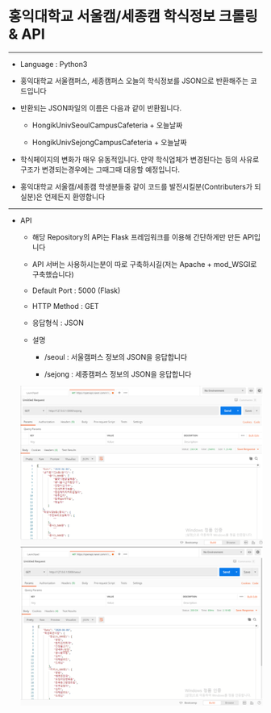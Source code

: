 홍익대학교 서울캠/세종캠 학식정보 크롤링 & API
===
***
- Language : Python3

- 홍익대학교 서울캠퍼스, 세종캠퍼스 오늘의 학식정보를 JSON으로 반환해주는 코드입니다

- 반환되는 JSON파일의 이름은 다음과 같이 반환됩니다.

    - HongikUnivSeoulCampusCafeteria + 오늘날짜

    - HongikUnivSejongCampusCafeteria + 오늘날짜

- 학식페이지의 변화가 매우 유동적입니다. 만약  학식업체가 변경된다는 등의 사유로 구조가 변경되는경우에는 그때그때 대응할 예정입니다.

- 홍익대학교 서울캠/세종캠 학생분들중 같이 코드를 발전시킬분(Contributers가 되실분)은 언제든지 환영합니다
***
- API 

    - 해당 Repository의 API는 Flask 프레임워크를 이용해 간단하게만 만든 API입니다
    
    - API 서버는 사용하시는분이 따로 구축하시길(저는 Apache + mod_WSGI로 구축했습니다)
    
    - Default Port : 5000 (Flask)
    
    - HTTP Method : GET

    - 응답형식 : JSON 
    
    - 설명

        - /seoul : 서울캠퍼스 정보의 JSON을 응답합니다

        - /sejong : 세종캠퍼스 정보의 JSON을 응답합니다
    
    ![img](img/1.PNG)
    ![img](img/2.PNG)
    
